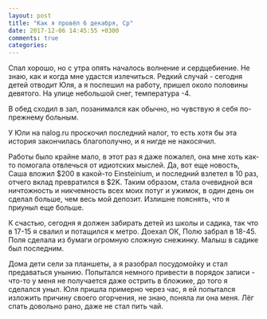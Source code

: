 ```yaml
---
layout: post
title: "Как я провёл 6 декабря, Ср"
date: 2017-12-06 14:45:55 +0300
comments: true
categories: 
---
```

Спал хорошо, но с утра опять началось волнение и сердцебиение. Не знаю, как и когда мне удастся излечиться. Редкий случай - сегодня детей отводит Юля, а я поспешил на работу, пришел около половины девятого. На улице небольшой снег, температура -4.

В обед сходил в зал, позанимался как обычно, но чувствую я себя по-прежнему больным.

У Юли на nalog.ru проскочил последний налог, то есть хотя бы эта история закончилась благополучно, и я нигде не накосячил.

Работы было крайне мало, в этот раз я даже пожалел, она мне хоть как-то помогала отвлечься от идиотских мыслей. Да, вот еще новость, Саша вложил $200 в какой-то Einsteinium, и последний взлетел в 10 раз, отчего вклад превратился в $2K. Таким образом, стала очевидной вся ничтожность и никчемность всех моих потуг и ужимок, в один день он сделал больше, чем весь мой депозит. Излишне пояснять, что я приуныл еще больше.

К счастью, сегодня я должен забирать детей из школы и садика, так что в 17-15 я свалил и потащился к метро. Доехал ОК, Полю забрал в 18-45. Поля сделала из бумаги огромную сложную снежинку. Малыш в садике был последним.

Дома дети сели за планшеты, а я разобрал посудомойку и стал предаваться унынию. Попытался немного привести в порядок записи - что-то у меня не получается даже острить в бложике, до того я сделался уныл. Юля пришла примерно через час, я ей попытался изложить причину своего огорчения, не знаю, поняла ли она меня. Лёг спать довольно рано, даже не стал пить чай.